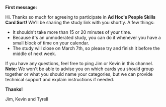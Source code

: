 **First message:**

Hi. Thanks so much for agreeing to participate in **Ad Hoc's People Skills Card Sort!** We'll be sharing the study link with you shortly. 
A few things:
- It shouldn't take more than 15 or 20 minutes of your time. 
- Because it's an unmoderated study, you can do it whenever you have a small block of time on your calendar. 
- The study will close on March 7th, so please try and finish it before the middle of next week. 

If you have any questions, feel free to ping Jim or Kevin in this channel. 
**Note:** We won't be able to advise you on which cards you should group together or what you should name your categories, but we can provide technical support and explain instructions if needed. 

**Thanks!**

Jim, Kevin and Tyrell

